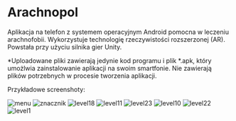 # Arachnopol

Aplikacja na telefon z systemem operacyjnym Android pomocna w leczeniu arachnofobii. Wykorzystuje technologię rzeczywistości rozszerzonej (AR). Powstała przy użyciu silnika gier Unity.

*Uploadowane pliki zawierają jedynie kod programu i plik *.apk, który umożlwia zainstalowanie aplikacji na swoim smartfonie. Nie zawierają plików potrzebnych w procesie tworzenia aplikacji.

Przykładowe screenshoty:

![menu](https://user-images.githubusercontent.com/74016088/211013474-84f76405-b7c3-42e8-b465-5f7c229c5b79.jpg)
![znacznik](https://user-images.githubusercontent.com/74016088/211013484-13e12bd6-a69b-4ab1-93e9-5bb1468f9a68.png)
![level18](https://user-images.githubusercontent.com/74016088/211013503-f0989682-6b33-48b5-9adc-a5323eac1634.jpg)
![level11](https://user-images.githubusercontent.com/74016088/211013518-46a88717-263a-4784-a8c9-80f4d4715e6a.jpg)
![level23](https://user-images.githubusercontent.com/74016088/211013534-68a074ba-9cda-41a6-96e3-582dab3426c5.jpg)
![level10](https://user-images.githubusercontent.com/74016088/211013905-942f6081-f95f-4034-a8c5-ccef233029c8.jpg)
![level22](https://user-images.githubusercontent.com/74016088/211013906-84ec920c-7eb0-40ff-9369-dfcf53019f59.jpg)
![level1](https://user-images.githubusercontent.com/74016088/211013907-3c4b7f1b-6305-488d-bd71-87d7a590a0ba.jpg)

